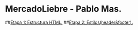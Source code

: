 # MercadoLiebre - Pablo Mas.
##[Etapa 1: Estructura HTML.](https://github.com/PabloMas060/mercadoLiebre/tree/ML-1-estructura)
##[Etapa 2: Estilos(header&footer).](https://github.com/PabloMas060/mercadoLiebre/tree/ML-2-estilos)
